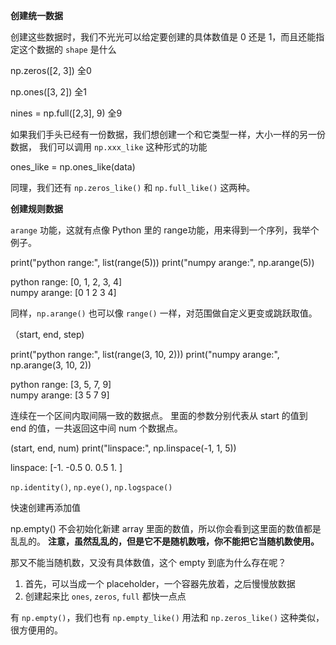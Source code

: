 **创建统一数据**

创建这些数据时，我们不光光可以给定要创建的具体数值是 0 还是 1，而且还能指定这个数据的 `shape` 是什么

np.zeros([2, 3]) 全0

np.ones([3, 2]) 全1

nines = np.full([2,3], 9)  全9



如果我们手头已经有一份数据，我们想创建一个和它类型一样，大小一样的另一份数据， 我们可以调用 `np.xxx_like` 这种形式的功能

ones_like = np.ones_like(data)

同理，我们还有 `np.zeros_like()` 和 `np.full_like()` 这两种。



**创建规则数据**

`arange` 功能，这就有点像 Python 里的 range功能，用来得到一个序列，我举个例子。

print("python range:", list(range(5)))
print("numpy arange:", np.arange(5))

python range: [0, 1, 2, 3, 4]  
numpy arange: [0 1 2 3 4]

同样，`np.arange()` 也可以像 `range()` 一样，对范围做自定义更变或跳跃取值。

（start, end, step)

print("python range:", list(range(3, 10, 2)))
print("numpy arange:", np.arange(3, 10, 2))

python range: [3, 5, 7, 9]  
numpy arange: [3 5 7 9]

连续在一个区间内取间隔一致的数据点。 里面的参数分别代表从 start 的值到 end 的值，一共返回这中间 num 个数据点。

(start, end, num)
print("linspace:", np.linspace(-1, 1, 5))

linspace: [-1. -0.5 0. 0.5 1. ]



`np.identity()`, `np.eye()`, `np.logspace()`



快速创建再添加值

np.empty() 不会初始化新建 array 里面的数值，所以你会看到这里面的数值都是乱乱的。 **注意，虽然乱乱的，但是它不是随机数哦，你不能把它当随机数使用。**

那又不能当随机数，又没有具体数值，这个 empty 到底为什么存在呢？

1. 首先，可以当成一个 placeholder，一个容器先放着，之后慢慢放数据
2. 创建起来比 `ones`, `zeros`, `full` 都快一点点

有 `np.empty()`，我们也有 `np.empty_like()` 用法和 `np.zeros_like()` 这种类似，很方便用的。
